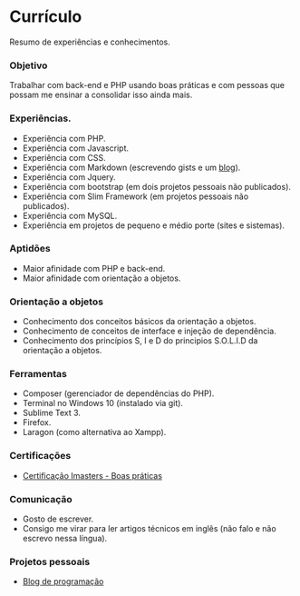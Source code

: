 # Currículo

Resumo de experiências e conhecimentos.

### Objetivo

Trabalhar com back-end e PHP usando boas práticas e com pessoas que possam me ensinar a consolidar isso ainda mais.

### Experiências.

* Experiência com PHP.
* Experiência com Javascript.
* Experiência com CSS.
* Experiência com Markdown (escrevendo gists e um [blog](http://raphael-da-silva.github.io/)).
* Experiência com Jquery.
* Experiência com bootstrap (em dois projetos pessoais não publicados).
* Experiência com Slim Framework (em projetos pessoais não publicados).
* Experiência com MySQL.
* Experiência em projetos de pequeno e médio porte (sites e sistemas).

### Aptidões

* Maior afinidade com PHP e back-end.
* Maior afinidade com orientação a objetos.

### Orientação a objetos

* Conhecimento dos conceitos básicos da orientação a objetos.
* Conhecimento de conceitos de interface e injeção de dependência.
* Conhecimento dos princípios S, I e D do principios S.O.L.I.D da orientação a objetos.

### Ferramentas

* Composer (gerenciador de dependências do PHP).
* Terminal no Windows 10 (instalado via git).
* Sublime Text 3.
* Firefox.
* Laragon (como alternativa ao Xampp).

### Certificações

* [Certificação Imasters - Boas práticas](http://certificacao.imasters.com.br/users/raphael-c-silva)

### Comunicação

* Gosto de escrever.
* Consigo me virar para ler artigos técnicos em inglês (não falo e não escrevo nessa língua).

### Projetos pessoais

* [Blog de programação](http://raphael-da-silva.github.io)
